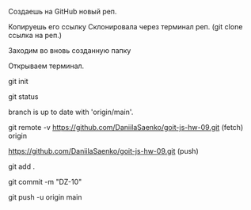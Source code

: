 Создаешь на GitHub новый реп. 

Копируешь его ссылку Склонировала через терминал реп. (git clone ссылка на реп.) 

Заходим во вновь созданную папку 

Открываем терминал. 

git init 

git status 

branch is up to date with 'origin/main'.

git remote -v https://github.com/DaniilaSaenko/goit-js-hw-09.git (fetch) origin

https://github.com/DaniilaSaenko/goit-js-hw-09.git (push)

git add .

git commit -m "DZ-10"

git push -u origin main

